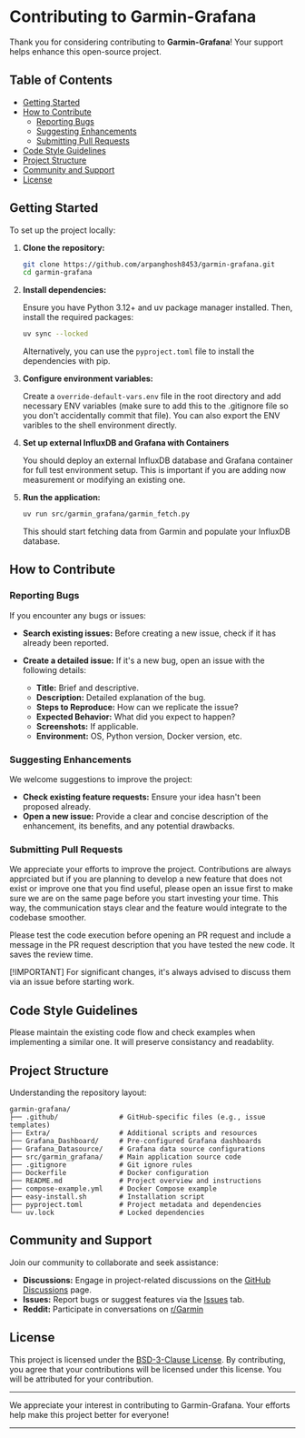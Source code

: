 # Contributing to Garmin-Grafana

Thank you for considering contributing to **Garmin-Grafana**! Your support helps enhance this open-source project.

## Table of Contents

* [Getting Started](#getting-started)
* [How to Contribute](#how-to-contribute)
  * [Reporting Bugs](#reporting-bugs)
  * [Suggesting Enhancements](#suggesting-enhancements)
  * [Submitting Pull Requests](#submitting-pull-requests)
* [Code Style Guidelines](#code-style-guidelines)
* [Project Structure](#project-structure)
* [Community and Support](#community-and-support)
* [License](#license)

## Getting Started

To set up the project locally:

1. **Clone the repository:**

   ```bash
   git clone https://github.com/arpanghosh8453/garmin-grafana.git
   cd garmin-grafana
   ```
2. **Install dependencies:**

   Ensure you have Python 3.12+ and uv package manager installed. Then, install the required packages:

   ```bash
   uv sync --locked
   ```

   Alternatively, you can use the `pyproject.toml` file to install the dependencies with pip.  
   
3. **Configure environment variables:**

   Create a `override-default-vars.env` file in the root directory and add necessary ENV variables (make sure to add this to the .gitignore file so you don't accidentally commit that file). You can also export the ENV varibles to the shell environment directly.  
   
4. **Set up external InfluxDB and Grafana with Containers**

   You should deploy an external InfluxDB database and Grafana container for full test environment setup. This is important if you are adding now measurement or modifying an existing one.  
   
5. **Run the application:**

   ```bash
   uv run src/garmin_grafana/garmin_fetch.py
   ```
   
   This should start fetching data from Garmin and populate your InfluxDB database.
   

## How to Contribute

### Reporting Bugs

If you encounter any bugs or issues:

* **Search existing issues:** Before creating a new issue, check if it has already been reported.
* **Create a detailed issue:** If it's a new bug, open an issue with the following details:

  * **Title:** Brief and descriptive.
  * **Description:** Detailed explanation of the bug.
  * **Steps to Reproduce:** How can we replicate the issue?
  * **Expected Behavior:** What did you expect to happen?
  * **Screenshots:** If applicable.
  * **Environment:** OS, Python version, Docker version, etc.

### Suggesting Enhancements

We welcome suggestions to improve the project:

* **Check existing feature requests:** Ensure your idea hasn't been proposed already.
* **Open a new issue:** Provide a clear and concise description of the enhancement, its benefits, and any potential drawbacks.

### Submitting Pull Requests

We appreciate your efforts to improve the project. Contributions are always apprciated but if you are planning to develop a new feature that does not exist or improve one that you find useful, please open an issue first to make sure we are on the same page before you start investing your time. This way, the communication stays clear and the feature would integrate to the codebase smoother.

Please test the code execution before opening an PR request and include a message in the PR request description that you have tested the new code. It saves the review time.

[!IMPORTANT]
For significant changes, it's always advised to discuss them via an issue before starting work.

## Code Style Guidelines

Please maintain the existing code flow and check examples when implementing a similar one. It will preserve consistancy and readablity.

## Project Structure

Understanding the repository layout:

```
garmin-grafana/
├── .github/               # GitHub-specific files (e.g., issue templates)
├── Extra/                 # Additional scripts and resources
├── Grafana_Dashboard/     # Pre-configured Grafana dashboards
├── Grafana_Datasource/    # Grafana data source configurations
├── src/garmin_grafana/    # Main application source code
├── .gitignore             # Git ignore rules
├── Dockerfile             # Docker configuration
├── README.md              # Project overview and instructions
├── compose-example.yml    # Docker Compose example
├── easy-install.sh        # Installation script
├── pyproject.toml         # Project metadata and dependencies
└── uv.lock                # Locked dependencies
```

## Community and Support

Join our community to collaborate and seek assistance:

* **Discussions:** Engage in project-related discussions on the [GitHub Discussions](https://github.com/arpanghosh8453/garmin-grafana/discussions) page.
* **Issues:** Report bugs or suggest features via the [Issues](https://github.com/arpanghosh8453/garmin-grafana/issues) tab.
* **Reddit:** Participate in conversations on [r/Garmin](https://www.reddit.com/r/Garmin)

## License

This project is licensed under the [BSD-3-Clause License](../LICENSE). By contributing, you agree that your contributions will be licensed under this license. You will be attributed for your contribution.

---

We appreciate your interest in contributing to Garmin-Grafana. Your efforts help make this project better for everyone!

---
